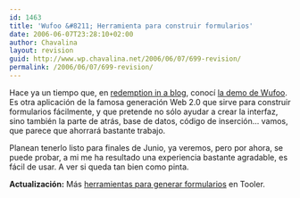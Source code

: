 ```yaml
---
id: 1463
title: 'Wufoo &#8211; Herramienta para construir formularios'
date: 2006-06-07T23:28:10+02:00
author: Chavalina
layout: revision
guid: http://www.wp.chavalina.net/2006/06/07/699-revision/
permalink: /2006/06/07/699-revision/
---
```

Hace ya un tiempo que, en <a href="http://blog.codefront.net/archives/2006/03/26/wufoo-cool-ajax-form-builder/" target="_blank">redemption in a blog</a>, conoc&iacute; <a href="http://wufoo.com/demo/" target="_blank">la demo de Wufoo</a>. Es otra aplicación de la famosa generación Web 2.0 que sirve para construir formularios fácilmente, y que pretende no sólo ayudar a crear la interfaz, sino también la parte de atrás, base de datos, código de inserción… vamos, que parece que ahorrará bastante trabajo. 

Planean tenerlo listo para finales de Junio, ya veremos, pero por ahora, se puede probar, a mi me ha resultado una experiencia bastante agradable, es fácil de usar. A ver si queda tan bien como pinta.

**Actualización:** Más <a href="http://www.tooler.com.ar/2006/03/19/herramientas-online-para-generar-formularios-web/" target="_blank">herramientas para generar formularios</a> en Tooler.